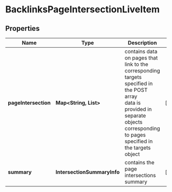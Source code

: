# BacklinksPageIntersectionLiveItem


## Properties

| Name | Type | Description | Notes |
|------------ | ------------- | ------------- | -------------|
**pageIntersection** | **Map<String, List<BacklinksPageIntersection>>** | contains data on pages that link to the corresponding targets specified in the POST array<br>data is provided in separate objects corresponding to pages specified in the targets object |[optional]|
**summary** | **IntersectionSummaryInfo** | contains the page intersections summary |[optional]|
